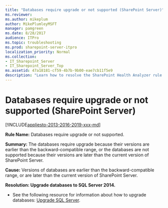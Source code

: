 ```yaml
---
title: "Databases require upgrade or not supported (SharePoint Server)"
ms.reviewer: 
ms.author: mikeplum
author: MikePlumleyMSFT
manager: pamgreen
ms.date: 8/28/2017
audience: ITPro
ms.topic: troubleshooting
ms.prod: sharepoint-server-itpro
localization_priority: Normal
ms.collection:
- IT_Sharepoint_Server
- IT_Sharepoint_Server_Top
ms.assetid: 47a18181-cf59-4b7b-9b00-eae7cb11f5e9
description: "Learn how to resolve the SharePoint Health Analyzer rule: Databases require upgrade or not supported, for SharePoint Server."
---
```


# Databases require upgrade or not supported (SharePoint Server)

[!INCLUDE[appliesto-2013-2016-2019-xxx-md](../includes/appliesto-2013-2016-2019-xxx-md.md)]
  
 **Rule Name:** Databases require upgrade or not supported. 
  
 **Summary:** The databases require upgrade because their versions are earlier than the backward-compatible range, or the databases are not supported because their versions are later than the current version of SharePoint Server. 
  
 **Cause:** Versions of databases are earlier than the backward-compatible range, or are later than the current version of SharePoint Server. 
  
 **Resolution: Upgrade databases to SQL Server 2014.**
  
- See the following resource for information about how to upgrade databases: [Upgrade SQL Server](/sql/database-engine/install-windows/upgrade-sql-server?view=sql-server-2017).
    

